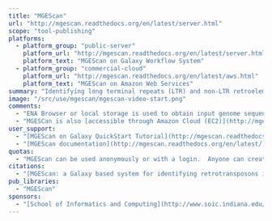 ```yaml
---
title: "MGEScan"
url: "http://mgescan.readthedocs.org/en/latest/server.html"
scope: "tool-publishing"
platforms:
  - platform_group: "public-server"
    platform_url: "http://mgescan.readthedocs.org/en/latest/server.html"
    platform_text: "MGEScan on Galaxy Workflow System"
  - platform_group: "commercial-cloud"
    platform_url: "http://mgescan.readthedocs.org/en/latest/aws.html"
    platform_text: "MGEScan on Amazon Web Services"
summary: "Identifying long terminal repeats (LTR) and non-LTR retroelements in eukaryotic genomic sequences. "
image: "/src/use/mgescan/mgescan-video-start.png"
comments:
  - "ENA Browser or local storage is used to obtain input genome sequences including a traditional file upload. HMMER 3.1b1 is applied to gain speed boosts compared to a previous version HMMER 2+. In addition Generic Feature Format Version 3 is used for visualization of genome sequence data via a web-based genome browser e.g. UCSC Genome Browser or Ensembl Genome Browser."
  - "MGESCan is also [accessible through Amazon Cloud (EC2)](http://mgescan.readthedocs.org/en/latest/aws.html), [Galaxy Tool Shed](http://mgescan.readthedocs.org/en/latest/toolshed.html) or [Published Workflow](https://usegalaxy.org/u/hyungro-lee/w/retrotminer-imported-from-uploaded-file) on the public galaxy server (usegalaxy.org)"
user_support:
  - "[MGEScan on Galaxy QuickStart Tutorial](http://mgescan.readthedocs.org/en/latest/tutorial.html)"
  - "[MGEScan documentation](http://mgescan.readthedocs.org/en/latest/)"
quotas:
  - "MGEScan can be used anonymously or with a login.  Anyone can create a login."
citations:
  - "[MGEScan: a Galaxy based system for identifying retrotransposons in genomes](http://bioinformatics.oxfordjournals.org/content/early/2016/04/07/bioinformatics.btw157) by Hyungro Lee1, Minsu Lee, Wazim Mohammed Ismail, Mina Rho, Geoffrey Fox, Sangyoon Oh, and Haixu Tang, *Bioinformatics* (2016) doi: 10.1093/bioinformatics/btw157"
pub_libraries:
  - "MGEScan"
sponsors:
  - "[School of Informatics and Computing](http://www.soic.indiana.edu/), [Indiana University](http://www.indiana.edu/)"
---
```

